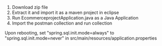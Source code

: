 1. Download zip file
2. Extract it and import it as a maven project in eclipse
3. Run EcommerceprojectApplication.java as a Java Application
4. Import the postman collection and run collection

Upon rebooting, set "spring.sql.init.mode=always" to "spring.sql.init.mode=never" in src/main/resources/application.properties
